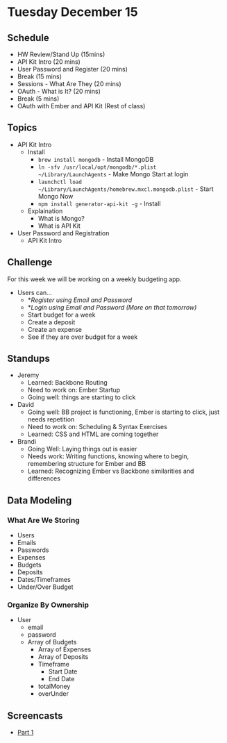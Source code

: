 # Tuesday December 15

## Schedule

- HW Review/Stand Up (15mins)
- API Kit Intro (20 mins)
- User Password and Register (20 mins)
- Break (15 mins)
- Sessions - What Are They (20 mins)
- OAuth - What is It? (20 mins)
- Break (5 mins)
- OAuth with Ember and API Kit (Rest of class)

## Topics

- API Kit Intro
  * Install
    - `brew install mongodb` - Install MongoDB
    - `ln -sfv /usr/local/opt/mongodb/*.plist ~/Library/LaunchAgents` - Make Mongo Start at login
    - `launchctl load ~/Library/LaunchAgents/homebrew.mxcl.mongodb.plist` - Start Mongo Now
    - `npm install generator-api-kit -g` - Install
  * Explaination
    - What is Mongo?
    - What is API Kit
- User Password and Registration
  * API Kit Intro

## Challenge

For this week we will be working on a weekly budgeting app.

* Users can...
  - **Register using Email and Password*
  - **Login using Email and Password (More on that tomorrow)*
  - Start budget for a week
  - Create a deposit
  - Create an expense
  - See if they are over budget for a week

## Standups

* Jeremy
  - Learned: Backbone Routing
  - Need to work on: Ember Startup
  - Going well: things are starting to click
* David
  - Going well: BB project is functioning, Ember is starting to click, just needs repetition
  - Need to work on: Scheduling & Syntax Exercises
  - Learned: CSS and HTML are coming together
* Brandi
  - Going Well: Laying things out is easier
  - Needs work: Writing functions, knowing where to begin, remembering structure for Ember and BB
  - Learned: Recognizing Ember vs Backbone similarities and differences

## Data Modeling

### What Are We Storing

- Users
- Emails
- Passwords
- Expenses
- Budgets
- Deposits
- Dates/Timeframes
- Under/Over Budget

### Organize By Ownership

- User
  * email
  * password
  * Array of Budgets
    - Array of Expenses
    - Array of Deposits
    - Timeframe
      * Start Date
      * End Date
    - totalMoney
    - overUnder

## Screencasts

* [Part 1](https://vimeo.com/148915814)
